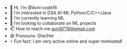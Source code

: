 - 👋 Hi, I’m @Avni-code16
- 👀 I’m interested in DSA  AI-ML Python/C/C++/Java
- 🌱 I’m currently learning  ML
- 💞️ I’m looking to collaborate on ML projects
- 📫 How to reach me avni9778@gmail.com
- 😄 Pronouns: She/Her
- ⚡ Fun fact: I am very active online and super motivated!

<!---
Avni-code16/Avni-code16 is a ✨ special ✨ repository because its `README.md` (this file) appears on your GitHub profile.
You can click the Preview link to take a look at your changes.
--->
